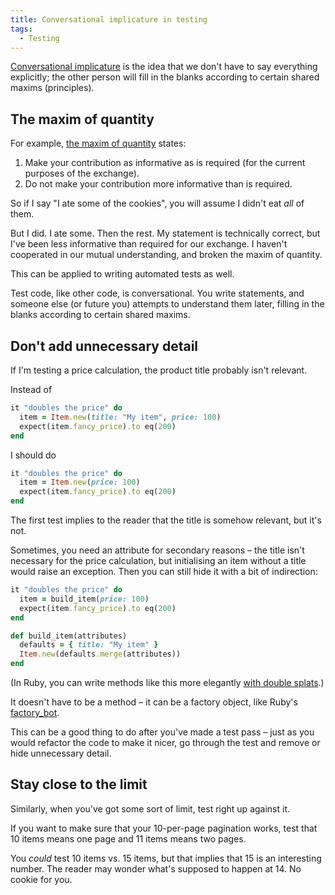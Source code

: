 ```yaml
---
title: Conversational implicature in testing
tags:
  - Testing
---
```


[Conversational implicature](https://en.wikipedia.org/wiki/Implicature) is the idea that we don't have to say everything explicitly; the other person will fill in the blanks according to certain shared maxims (principles).

## The maxim of quantity

For example, [the maxim of quantity](https://en.wikipedia.org/wiki/Cooperative_principle#Maxim_of_quantity) states:

1. Make your contribution as informative as is required (for the current purposes of the exchange).
2. Do not make your contribution more informative than is required.

So if I say "I ate some of the cookies", you will assume I didn't eat *all* of them.

But I did. I ate some. Then the rest. My statement is technically correct, but I've been less informative than required for our exchange. I haven't cooperated in our mutual understanding, and broken the maxim of quantity.

This can be applied to writing automated tests as well.

Test code, like other code, is conversational. You write statements, and someone else (or future you) attempts to understand them later, filling in the blanks according to certain shared maxims.


## Don't add unnecessary detail

If I'm testing a price calculation, the product title probably isn't relevant.

Instead of

``` ruby
it "doubles the price" do
  item = Item.new(title: "My item", price: 100)
  expect(item.fancy_price).to eq(200)
end
```

I should do

``` ruby
it "doubles the price" do
  item = Item.new(price: 100)
  expect(item.fancy_price).to eq(200)
end
```

The first test implies to the reader that the title is somehow relevant, but it's not.

Sometimes, you need an attribute for secondary reasons – the title isn't necessary for the price calculation, but initialising an item without a title would raise an exception. Then you can still hide it with a bit of indirection:

``` ruby
it "doubles the price" do
  item = build_item(price: 100)
  expect(item.fancy_price).to eq(200)
end

def build_item(attributes)
  defaults = { title: "My item" }
  Item.new(defaults.merge(attributes))
end
```

(In Ruby, you can write methods like this more elegantly [with double splats](/2017/02/double-splat-to-merge-hashes/).)

It doesn't have to be a method – it can be a factory object, like Ruby's [factory_bot](https://github.com/thoughtbot/factory_bot).

This can be a good thing to do after you've made a test pass – just as you would refactor the code to make it nicer, go through the test and remove or hide unnecessary detail.


## Stay close to the limit

Similarly, when you've got some sort of limit, test right up against it.

If you want to make sure that your 10-per-page pagination works, test that 10 items means one page and 11 items means two pages.

You *could* test 10 items vs. 15 items, but that implies that 15 is an interesting number. The reader may wonder what's supposed to happen at 14. No cookie for you.
